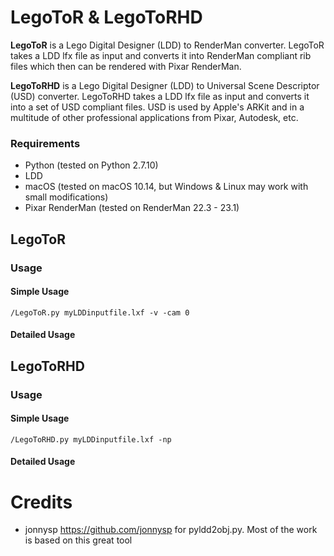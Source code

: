 # LegoToR & LegoToRHD
**LegoToR** is a Lego Digital Designer (LDD) to RenderMan converter. LegoToR takes a LDD lfx file as input and converts it into RenderMan compliant rib files which then can be rendered with Pixar RenderMan.

**LegoToRHD** is a Lego Digital Designer (LDD) to Universal Scene Descriptor (USD) converter. LegoToRHD takes a LDD lfx file as input and converts it into a set of USD compliant files. USD is used by Apple's ARKit and in a multitude of other professional applications from Pixar, Autodesk, etc.

### Requirements

* Python (tested on Python 2.7.10)
* LDD
* macOS (tested on macOS 10.14, but Windows & Linux may work with small modifications)
* Pixar RenderMan (tested on RenderMan 22.3 - 23.1)

## LegoToR

### Usage

#### Simple Usage

```
/LegoToR.py myLDDinputfile.lxf -v -cam 0
```

#### Detailed Usage

## LegoToRHD

### Usage

#### Simple Usage

```
/LegoToRHD.py myLDDinputfile.lxf -np
```

#### Detailed Usage

# Credits

* jonnysp https://github.com/jonnysp for pyldd2obj.py. Most of the work is based on this great tool
